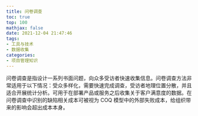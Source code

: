 ```yaml
---
title: 问卷调查
toc: true
top: 100
mathjax: false
date: 2021-12-04 21:47:46
tags:
- 工具与技术
- 数据收集
categories:
- 项目管理知识
---
```

问卷调查是指设计一系列书面问题，向众多受访者快速收集信息。问卷调查方法非常适用于以下情况：受众多样化，需要快速完成调查，受访者地理位置分散，并且适合开展统计分析。可用于在部署产品或服务之后收集关于客户满意度的数据。在问卷调查中识别的缺陷相关成本可被视为 COQ 模型中的外部失败成本，给组织带来的影响会超出成本本身。
